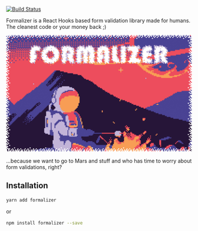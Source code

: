 [![Build Status](https://travis-ci.com/nosachamos/formalizer.svg?branch=master)](https://travis-ci.com/nosachamos/formalizer)

Formalizer is a React Hooks based form validation library made for humans. The cleanest code or your money back ;)

![Formalizer](docs/cover.png)

...because we want to go to Mars and stuff and who has time to worry about form validations, right?


## Installation

```sh
yarn add formalizer
```

or

```sh
npm install formalizer --save
```

